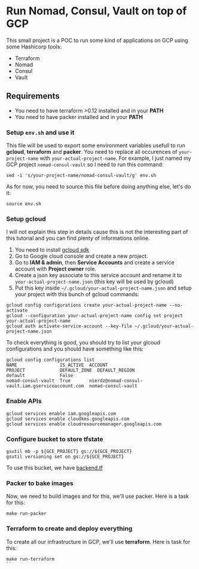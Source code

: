 # Run Nomad, Consul, Vault on top of GCP

This small project is a POC to run some kind of applications on GCP using some Hashicorp tools:

- Terraform
- Nomad
- Consul
- Vault

## Requirements

- You need to have terraform >0.12 installed and in your **PATH**
- You need to have packer installed and in your **PATH**

### Setup `env.sh` and use it

This file will be used to export some environment variables usefull to run **gcloud**, **terraform** and **packer**.
You need to replace all occurences of `your-project-name` with `your-actual-project-name`.
For example, I just named my GCP project `nomad-consul-vault` so I need to run this command:
```
sed -i 's/your-project-name/nomad-consul-vault/g' env.sh
```

As for now, you need to source this file before doing anything else, let's do it:
```
source env.sh
```

### Setup gcloud

I will not explain this step in details cause this is not the interesting part of this tutorial and you can find plenty of informations online.

1. You need to install [gcloud sdk](https://cloud.google.com/sdk/install)
2. Go to Google cloud console and create a new project.
3. Go to **IAM & admin**, then **Service Accounts** and create a service account with **Project owner** role.
4. Create a json key associate to this service account and rename it to `your-actual-project-name.json` (this key will be used by gcloud)
5. Put this key inside `~/.gcloud/your-actual-project-name.json` and setup your project with this bunch of gcloud commands:
```
gcloud config configurations create your-actual-project-name --no-activate
gcloud --configuration your-actual-project-name config set project your-actual-project-name
gcloud auth activate-service-account --key-file ~/.gcloud/your-actual-project-name.json
```

To check everything is good, you should try to list your glcoud configurations and you should have something like this:
```
gcloud config configurations list
NAME                IS_ACTIVE  ACCOUNT                                            PROJECT             DEFAULT_ZONE  DEFAULT_REGION
default             False
nomad-consul-vault  True       nierdz@nomad-consul-vault.iam.gserviceaccount.com  nomad-consul-vault
```

### Enable APIs

```
gcloud services enable iam.googleapis.com
gcloud services enable cloudkms.googleapis.com
gcloud services enable cloudresourcemanager.googleapis.com
```

### Configure bucket to store tfstate

```
gsutil mb -p ${GCE_PROJECT} gs://${GCE_PROJECT}
gsutil versioning set on gs://${GCE_PROJECT}
```

To use this bucket, we have [backend.tf](terraform/backend.tf)

### Packer to bake images

Now, we need to build images and for this, we'll use packer. Here is a task for this:
```
make run-packer
```

### Terraform to create and deploy everything

To create all our infrastructure in GCP, we'll use **terraform**. Here is task for this:
```
make run-terraform
``
